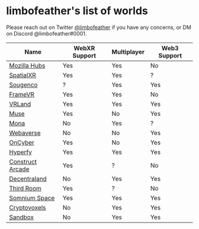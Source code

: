 # limbofeather's list of worlds

Please reach out on Twitter [@limbofeather](https://twitter.com/_limbofeather) if you have any concerns, or DM on Discord @limbofeather#0001.

| Name | WebXR Support | Multiplayer | Web3 Support |
| -------- | -------- | -------- | ------------ |
| [Mozilla Hubs](https://hubs.mozilla.com) | Yes | Yes | No |
| [SpatialXR](https://spatial.io) | Yes | Yes | ? |
| [Sougenco](https://sougen.co) | ? | Yes | Yes |
| [FrameVR](https://framevr.io) | Yes | Yes | No |
| [VRLand](https://vrland.io) | Yes | Yes | Yes |
| [Muse](https://muse.place) | Yes | No | Yes |
| [Mona](https://www.mona.gallery) | No | Yes | ? |
| [Webaverse](https://webaverse.com) | No | No | Yes |
| [OnCyber](https://oncyber.io) | Yes | No | Yes |
| [Hyperfy](https://hyperfy.io) | Yes | Yes | Yes |
| [Construct Arcade](https://constructarcade.com) | Yes | ? | No |
| [Decentraland](https://decentraland.org) | No | Yes | Yes |
| [Third Room](https://thirdroom.io) | Yes | ? | No |
| [Somnium Space](https://somniumspace.com) | Yes | Yes | Yes |
| [Cryptovoxels](https://www.cryptovoxels.com) | No | Yes | Yes |
| [Sandbox](https://www.sandbox.game) | No | Yes | Yes |
